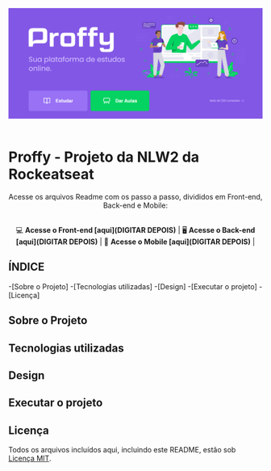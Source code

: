 <p align="center">
  <img src="./readme/Home.png">
  <br><br>
</p>

<h1>Proffy - Projeto da NLW2 da Rockeatseat</h1>
<div align="center">
  Acesse os arquivos Readme com os passo a passo, divididos em Front-end, Back-end e Mobile: <br><br>

💻 **Acesse o Front-end [aqui](DIGITAR DEPOIS)** | 
🖥 **Acesse o Back-end [aqui](DIGITAR DEPOIS)** | 
📱 **Acesse o Mobile [aqui](DIGITAR DEPOIS)** |
</div>

## ÍNDICE

-[Sobre o Projeto]
-[Tecnologias utilizadas]
-[Design]
-[Executar o projeto]
-[Licença]

## Sobre o Projeto

## Tecnologias utilizadas

## Design

## Executar o projeto

## Licença
Todos os arquivos incluídos aqui, incluindo este README, estão sob [Licença MIT](./LICENSE).<br>